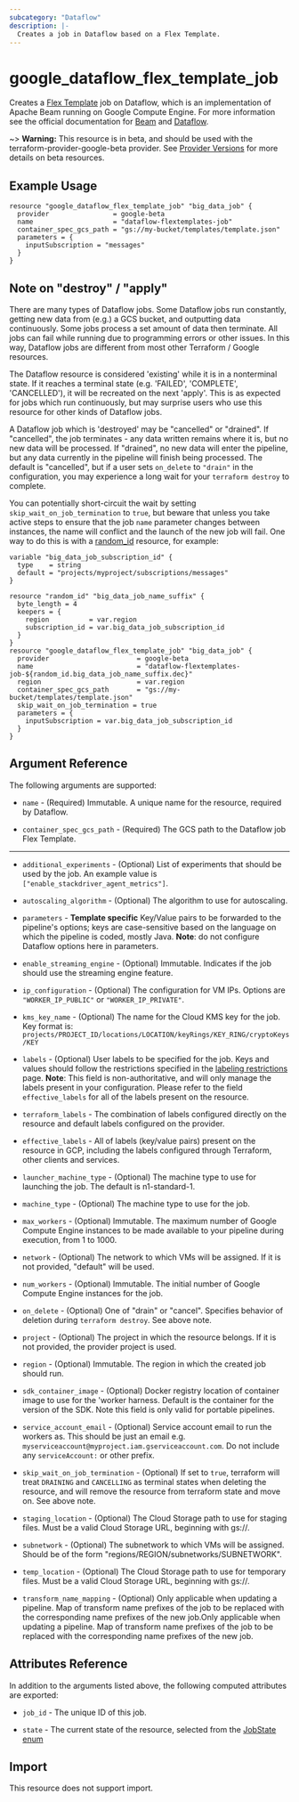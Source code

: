 ```yaml
---
subcategory: "Dataflow"
description: |-
  Creates a job in Dataflow based on a Flex Template.
---
```


# google\_dataflow\_flex\_template\_job

Creates a [Flex Template](https://cloud.google.com/dataflow/docs/guides/templates/using-flex-templates)
job on Dataflow, which is an implementation of Apache Beam running on Google
Compute Engine. For more information see the official documentation for [Beam](https://beam.apache.org)
and [Dataflow](https://cloud.google.com/dataflow/).

~> **Warning:** This resource is in beta, and should be used with the terraform-provider-google-beta provider.
See [Provider Versions](https://terraform.io/docs/providers/google/guides/provider_versions.html) for more details on beta resources.

## Example Usage

```hcl
resource "google_dataflow_flex_template_job" "big_data_job" {
  provider                = google-beta
  name                    = "dataflow-flextemplates-job"
  container_spec_gcs_path = "gs://my-bucket/templates/template.json"
  parameters = {
    inputSubscription = "messages"
  }
}
```

## Note on "destroy" / "apply"
There are many types of Dataflow jobs.  Some Dataflow jobs run constantly,
getting new data from (e.g.) a GCS bucket, and outputting data continuously.
Some jobs process a set amount of data then terminate. All jobs can fail while
running due to programming errors or other issues. In this way, Dataflow jobs
are different from most other Terraform / Google resources.

The Dataflow resource is considered 'existing' while it is in a nonterminal
state.  If it reaches a terminal state (e.g. 'FAILED', 'COMPLETE',
'CANCELLED'), it will be recreated on the next 'apply'.  This is as expected for
jobs which run continuously, but may surprise users who use this resource for
other kinds of Dataflow jobs.

A Dataflow job which is 'destroyed' may be "cancelled" or "drained".  If
"cancelled", the job terminates - any data written remains where it is, but no
new data will be processed.  If "drained", no new data will enter the pipeline,
but any data currently in the pipeline will finish being processed.  The default
is "cancelled", but if a user sets `on_delete` to `"drain"` in the
configuration, you may experience a long wait for your `terraform destroy` to
complete.

You can potentially short-circuit the wait by setting `skip_wait_on_job_termination`
to `true`, but beware that unless you take active steps to ensure that the job
`name` parameter changes between instances, the name will conflict and the launch
of the new job will fail. One way to do this is with a
[random_id](https://registry.terraform.io/providers/hashicorp/random/latest/docs/resources/id)
resource, for example:

```hcl
variable "big_data_job_subscription_id" {
  type    = string
  default = "projects/myproject/subscriptions/messages"
}

resource "random_id" "big_data_job_name_suffix" {
  byte_length = 4
  keepers = {
    region          = var.region
    subscription_id = var.big_data_job_subscription_id
  }
}
resource "google_dataflow_flex_template_job" "big_data_job" {
  provider                      = google-beta
  name                          = "dataflow-flextemplates-job-${random_id.big_data_job_name_suffix.dec}"
  region                        = var.region
  container_spec_gcs_path       = "gs://my-bucket/templates/template.json"
  skip_wait_on_job_termination = true
  parameters = {
    inputSubscription = var.big_data_job_subscription_id
  }
}
```

## Argument Reference

The following arguments are supported:

* `name` - (Required) Immutable. A unique name for the resource, required by Dataflow.

* `container_spec_gcs_path` - (Required) The GCS path to the Dataflow job Flex
Template.

- - -

* `additional_experiments` - (Optional) List of experiments that should be used by the job. An example value is `["enable_stackdriver_agent_metrics"]`.

* `autoscaling_algorithm` - (Optional) The algorithm to use for autoscaling.

* `parameters` - **Template specific** Key/Value pairs to be forwarded to the pipeline's options; keys are
  case-sensitive based on the language on which the pipeline is coded, mostly Java.
  **Note**: do not configure Dataflow options here in parameters.

* `enable_streaming_engine` - (Optional) Immutable. Indicates if the job should use the streaming engine feature.

* `ip_configuration` - (Optional) The configuration for VM IPs.  Options are `"WORKER_IP_PUBLIC"` or `"WORKER_IP_PRIVATE"`.

* `kms_key_name` - (Optional) The name for the Cloud KMS key for the job. Key format is: `projects/PROJECT_ID/locations/LOCATION/keyRings/KEY_RING/cryptoKeys/KEY`

* `labels` - (Optional) User labels to be specified for the job. Keys and values
should follow the restrictions specified in the [labeling restrictions](https://cloud.google.com/compute/docs/labeling-resources#restrictions)
page. 
**Note**: This field is non-authoritative, and will only manage the labels present in your configuration. Please refer to the field `effective_labels` for all of the labels present on the resource.

* `terraform_labels` -
  The combination of labels configured directly on the resource and default labels configured on the provider.

* `effective_labels` -
  All of labels (key/value pairs) present on the resource in GCP, including the labels configured through Terraform, other clients and services.

* `launcher_machine_type` - (Optional) The machine type to use for launching the job. The default is n1-standard-1.

* `machine_type` - (Optional) The machine type to use for the job.

* `max_workers` - (Optional) Immutable. The maximum number of Google Compute Engine instances to be made available to your pipeline during execution, from 1 to 1000.

* `network` - (Optional) The network to which VMs will be assigned. If it is not provided, "default" will be used.

* `num_workers` - (Optional) Immutable. The initial number of Google Compute Engine instances for the job.

* `on_delete` - (Optional) One of "drain" or "cancel". Specifies behavior of
deletion during `terraform destroy`.  See above note.

* `project` - (Optional) The project in which the resource belongs. If it is not
provided, the provider project is used.

* `region` - (Optional) Immutable. The region in which the created job should run.

* `sdk_container_image` - (Optional) Docker registry location of container image to use for the 'worker harness. Default is the container for the version of the SDK. Note this field is only valid for portable pipelines.

* `service_account_email` - (Optional) Service account email to run the workers as. This should be just an email e.g. `myserviceaccount@myproject.iam.gserviceaccount.com`. Do not include any `serviceAccount:` or other prefix.

* `skip_wait_on_job_termination` - (Optional)  If set to `true`, terraform will
treat `DRAINING` and `CANCELLING` as terminal states when deleting the resource,
and will remove the resource from terraform state and move on.  See above note.

* `staging_location` - (Optional) The Cloud Storage path to use for staging files. Must be a valid Cloud Storage URL, beginning with gs://.

* `subnetwork` - (Optional) The subnetwork to which VMs will be assigned. Should be of the form "regions/REGION/subnetworks/SUBNETWORK".

* `temp_location` - (Optional) The Cloud Storage path to use for temporary files. Must be a valid Cloud Storage URL, beginning with gs://.

* `transform_name_mapping` - (Optional) Only applicable when updating a pipeline. Map of transform name prefixes of the job to be replaced with the corresponding name prefixes of the new job.Only applicable when updating a pipeline. Map of transform name prefixes of the job to be replaced with the corresponding name prefixes of the new job.

## Attributes Reference
In addition to the arguments listed above, the following computed attributes are exported:

* `job_id` - The unique ID of this job.

* `state` - The current state of the resource, selected from the [JobState enum](https://cloud.google.com/dataflow/docs/reference/rest/v1b3/projects.jobs#Job.JobState)

## Import

This resource does not support import.
